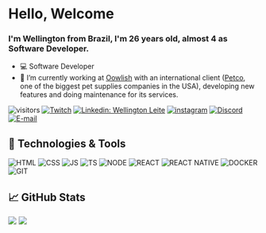 <!--<img style="margin-top: 40px;" align="right" width="400px" src="https://media.giphy.com/media/ASd0Ukj0y3qMM/giphy.gif">-->

# Hello, Welcome

### I'm Wellington from Brazil, I'm 26 years old, almost 4 as Software Developer.

- 💻 Software Developer
- 🔭 I’m currently working at [Oowlish](https://www.oowlish.com) with an international client ([Petco](https://www.petco.com/shop/en/petcostore), one of the biggest pet supplies companies in the USA), developing new features and doing maintenance for its services.

![visitors](https://visitor-badge.laobi.icu/badge?page_id=wellingtonleitedev.wellingtonleitedev)
[![Twitch](https://img.shields.io/badge/Twitch-white?style=flat-square&logo=twitch)](https://www.twitch.tv/wellios)
[![Linkedin: Wellington Leite](https://img.shields.io/badge/Wellington_Leite-blue?style=flat-square&logo=Linkedin&logoColor=white)](https://www.linkedin.com/in/wellington-leite)
[![instagram](https://img.shields.io/badge/instagram-white?style=flat-square&logo=instagram)](https://www.instagram.com/wellington.dev/)
[![Discord](https://img.shields.io/badge/Discord-white?style=flat-square&logo=discord)](https://discord.com/users/379776536590417926)
[![E-mail](https://img.shields.io/badge/Gmail-white?style=flat-square&logo=gmail)](mailto:wellingtonleitee.s@gmail.com)

## 🔧 Technologies & Tools

![HTML](https://img.shields.io/badge/html-%23e34f26.svg?&style=for-the-badge&logo=html5&logoColor=white)
![CSS](https://img.shields.io/badge/css-%231572b6.svg?&style=for-the-badge&logo=css3&logoColor=white)
![JS](https://img.shields.io/badge/javascript-%23323330.svg?&style=for-the-badge&logo=javascript&logoColor=%23F7DF1E)
![TS](https://img.shields.io/badge/typescript-%23007ACC.svg?&style=for-the-badge&logo=typescript&logoColor=white)
![NODE](https://img.shields.io/badge/node.js-%2343853D.svg?&style=for-the-badge&logo=node.js&logoColor=white)
![REACT](https://img.shields.io/badge/react-%2320232a.svg?&style=for-the-badge&logo=react&logoColor=%2361DAFB)
![REACT NATIVE](https://img.shields.io/badge/react_native-%2320232a.svg?&style=for-the-badge&logo=react&logoColor=%2361DAFB)
![DOCKER](https://img.shields.io/badge/docker-%230db7ed.svg?&style=for-the-badge&logo=docker&logoColor=white)
![GIT](https://img.shields.io/badge/git-white.svg?&style=for-the-badge&logo=git&logoColor=&23f84e28)

## &#x1f4c8; GitHub Stats

<div style="align-items:center; display:flex; gap: 5px">
  <img src="https://github-readme-stats.vercel.app/api?username=wellingtonleitedev&show_icons=true&hide_border=true&count_private=true&include_all_commits=true&theme=tokyonight" />
  <img src="https://github-readme-stats.vercel.app/api/top-langs/?username=wellingtonleitedev&exclude_repo=KNN-Image-Classification&show_icons=true&hide_border=true&layout=compact&langs_count=8&theme=tokyonight"/><br>
</div>

<!-- ## 🏆 GitHub Trophies

![Trophies](https://github-profile-trophy.vercel.app/?username=wellingtonleitedev&theme=nord&column=7)

## 👨‍💻 This week, I spent my time on:

[![Wellington's wakatime stats](https://github-readme-stats.vercel.app/api/wakatime?username=wellingtonleitedev&line_height=27&title_color=6aa6f8&text_color=8a919a&icon_color=6aa6f8&bg_color=22272e)](https://wakatime.com/@wellingtonleitedev) -->
